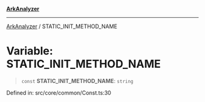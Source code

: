 [**ArkAnalyzer**](../README.md)

***

[ArkAnalyzer](../globals.md) / STATIC\_INIT\_METHOD\_NAME

# Variable: STATIC\_INIT\_METHOD\_NAME

> `const` **STATIC\_INIT\_METHOD\_NAME**: `string`

Defined in: src/core/common/Const.ts:30
